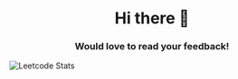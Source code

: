 <h1 align="center">Hi there 🙂 </h1>
<h3 align="center">Would love to read your feedback!</h3>

![Leetcode Stats](https://leetcard.jacoblin.cool/trubyroid?theme=nord)
